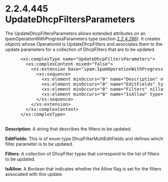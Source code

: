 <html dir="LTR" xmlns:mshelp="http://msdn.microsoft.com/mshelp" xmlns:ddue="http://ddue.schemas.microsoft.com/authoring/2003/5" xmlns:xlink="http://www.w3.org/1999/xlink" xmlns:tool="http://www.microsoft.com/tooltip">
 <body>
 <div id="header">
 <h1 class="heading">2.2.4.445 UpdateDhcpFiltersParameters</h1>
 </div>
 <div id="mainSection">
 <div id="mainBody">
 <div id="allHistory" class="saveHistory"></div>
 <div id="sectionSection0" class="section" name="collapseableSection">
 

<p>The UpdateDhcpFiltersParameters allows extended attributes
on an IpamOperationWithProgressParameters type (section <a href="99fc6063-33f2-47ef-8db7-91d89369e3dc.md">2.2.4.286</a>). It creates
objects whose OperationId is UpdateDhcpFilters and associates them to the
update parameters for a collection of DhcpFilters that are to be updated.</p>

<dl>
<dd>
<div><pre> &lt;xs:complexType name=&quot;UpdateDhcpFiltersParameters&quot;&gt;
   &lt;xs:complexContent mixed=&quot;false&quot;&gt;
     &lt;xs:extension base=&quot;ipam:IpamOperationWithProgressParameters&quot;&gt;
       &lt;xs:sequence&gt;
         &lt;xs:element minOccurs=&quot;0&quot; name=&quot;Description&quot; nillable=&quot;true&quot; type=&quot;xsd:string&quot; /&gt;
         &lt;xs:element minOccurs=&quot;0&quot; name=&quot;EditFields&quot; type=&quot;DhcpFilterMultiEditFields&quot; /&gt;
         &lt;xs:element minOccurs=&quot;0&quot; name=&quot;Filters&quot; nillable=&quot;true&quot; type=&quot;ipam:ArrayOfDhcpFilter&quot; /&gt;
         &lt;xs:element minOccurs=&quot;0&quot; name=&quot;IsAllow&quot; type=&quot;xsd:boolean&quot; /&gt;
       &lt;/xs:sequence&gt;
     &lt;/xs:extension&gt;
   &lt;/xs:complexContent&gt;
 &lt;/xs:complexType&gt;
  
</pre></div>
</dd></dl>

<p><b>Description</b>: A string that describes the
filters to be updated.</p>

<p><b>EditFields</b>: This is of enum type
DhcpFilterMultiEditFields and defines which filter parameter is to be updated.</p>

<p><b>Filters</b>: A collection of DhcpFilter types that
correspond to the list of filters to be updated.</p>

<p><b>IsAllow</b>: A Boolean that indicates whether the
Allow flag is set for the filters associated with this update.</p>


 </div>
 </div>
 </div>
 </body>
</html>